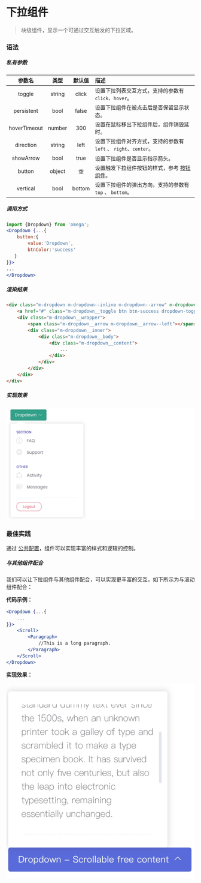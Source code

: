 # 下拉组件
> 块级组件，显示一个可通过交互触发的下拉区域。

### 语法
##### 私有参数

| 参数名 | 类型 | 默认值 | 描述
| :-: | :-: | :-: | :- |
| toggle | string | click | 设置下拉列表交互方式，支持的参数有`click`、`hover`。|
| persistent | bool | false | 设置下拉组件在被点击后是否保留显示状态。|
| hoverTimeout | number | 300 | 设置在鼠标移出下拉组件后，组件销毁延时。|
| direction | string | left | 设置下拉组件对齐方式，支持的参数有 `left` 、 `right`、`center`。|
| showArrow | bool | true | 设置下拉组件是否显示指示箭头。|
| button | object | 空 | 设置触发下拉组件按钮的样式，参考 [按钮组件](../button/baseButton.md)。|
| vertical | bool | bottom | 设置下拉组件的弹出方向，支持的参数有 `top` 、 `bottom`。|

##### 调用方式
``` jsx
import {Dropdown} from 'omega';
<Dropdown {...{
    button:{
        value:'Dropdown',
        btnColor:'success'
   }
}}>
...
</Dropdown>
```
##### 渲染结果
``` html
<div class="m-dropdown m-dropdown--inline m-dropdown--arrow" m-dropdown-toggle="click">
    <a href="#" class="m-dropdown__toggle btn btn-success dropdown-toggle">Dropdown</a>
    <div class="m-dropdown__wrapper">
		<span class="m-dropdown__arrow m-dropdown__arrow--left"></span>
		<div class="m-dropdown__inner">
			<div class="m-dropdown__body">
			    <div class="m-dropdown__content">
                    ...                
                </div>
			</div>
		</div>
	</div>    
</div>
```

##### 实现效果

![](./_image/2018-06-27-10-58-17.jpg)


### 最佳实践
通过 [公共配置](../ch1/public.md)，组件可以实现丰富的样式和逻辑的控制。

##### 与其他组件配合
我们可以让下拉组件与其他组件配合，可以实现更丰富的交互，如下所示为与滚动组件配合：

 **代码示例：**
```jsx
<Dropdown {...{
    ...
}}>
    <Scroll>
        <Paragraph>
            //This is a long paragraph.
        </Paragraph>
    </Scroll>
</Dropdown>
```

**实现效果：**

![](./_image/2018-06-27-11-03-54.jpg)

